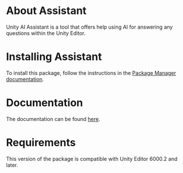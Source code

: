 # About Assistant

Unity AI Assistant is a tool that offers help using AI for answering any questions within the Unity Editor.

# Installing Assistant

To install this package, follow the instructions in the [Package Manager documentation](https://docs.unity3d.com/Packages/com.unity.package-manager-ui@latest/index.html).

# Documentation

The documentation can be found [here](https://docs.unity3d.com/Packages/com.unity.muse.chat@latest).

# Requirements

This version of the package is compatible with Unity Editor 6000.2 and later.
